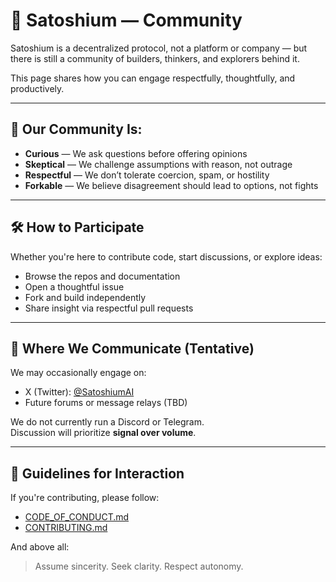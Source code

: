 
# 🤝 Satoshium — Community

Satoshium is a decentralized protocol, not a platform or company — but there is still a community of builders, thinkers, and explorers behind it.

This page shares how you can engage respectfully, thoughtfully, and productively.

---

## 🧬 Our Community Is:

- **Curious** — We ask questions before offering opinions
- **Skeptical** — We challenge assumptions with reason, not outrage
- **Respectful** — We don’t tolerate coercion, spam, or hostility
- **Forkable** — We believe disagreement should lead to options, not fights

---

## 🛠️ How to Participate

Whether you're here to contribute code, start discussions, or explore ideas:

- Browse the repos and documentation
- Open a thoughtful issue
- Fork and build independently
- Share insight via respectful pull requests

---

## 💬 Where We Communicate (Tentative)

We may occasionally engage on:

- X (Twitter): [@SatoshiumAI](https://twitter.com/satoshiumAI)
- Future forums or message relays (TBD)

We do not currently run a Discord or Telegram.  
Discussion will prioritize **signal over volume**.

---

## 🧾 Guidelines for Interaction

If you're contributing, please follow:

- [CODE_OF_CONDUCT.md](https://github.com/satoshiumai/.github/blob/main/CODE_OF_CONDUCT.md)
- [CONTRIBUTING.md](https://github.com/satoshiumai/.github/blob/main/CONTRIBUTING.md)

And above all:

> Assume sincerity. Seek clarity. Respect autonomy.

